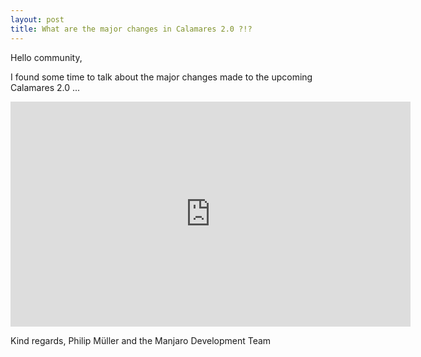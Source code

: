 ```yaml
---
layout: post
title: What are the major changes in Calamares 2.0 ?!?
---
```


Hello community,

I found some time to talk about the major changes made to the upcoming Calamares 2.0 ...

<iframe src="https://vimeo.com/150409062" width="640" height="360" frameborder="0" webkitallowfullscreen mozallowfullscreen allowfullscreen></iframe>

Kind regards,
Philip Müller and the Manjaro Development Team
